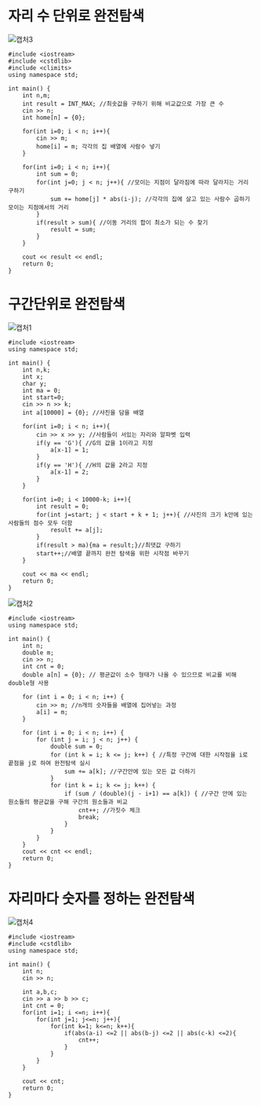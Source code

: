 # 자리 수 단위로 완전탐색

![캡처3](https://github.com/locksia/codetree/assets/51018392/b0d869b4-fdcc-4a66-bf59-0a4d05bb20a1)
```
#include <iostream>
#include <cstdlib>
#include <climits>
using namespace std;

int main() {
    int n,m;
    int result = INT_MAX; //최솟값을 구하기 위해 비교값으로 가장 큰 수
    cin >> n;
    int home[n] = {0};

    for(int i=0; i < n; i++){
        cin >> m;
        home[i] = m; 각각의 집 배열에 사람수 넣기
    }

    for(int i=0; i < n; i++){
        int sum = 0;
        for(int j=0; j < n; j++){ //모이는 지점이 달라짐에 따라 달라지는 거리 구하기
            sum += home[j] * abs(i-j); //각각의 집에 살고 있는 사람수 곱하기 모이는 지점에서의 거리
        }
        if(result > sum){ //이동 거리의 합이 최소가 되는 수 찾기
            result = sum;
        }
    }

    cout << result << endl;
    return 0;
}
```

# 구간단위로 완전탐색

![캡처1](https://github.com/locksia/codetree/assets/51018392/bf0a60fb-4005-4911-bd06-8f87b5ae52dc)
```
#include <iostream>
using namespace std;

int main() {
    int n,k;
    int x;
    char y;
    int ma = 0;
    int start=0;
    cin >> n >> k;
    int a[10000] = {0}; //사진을 담을 배열

    for(int i=0; i < n; i++){
        cin >> x >> y; //사람들이 서있는 자리와 알파벳 입력
        if(y == 'G'){ //G의 값을 1이라고 지정
            a[x-1] = 1;
        }
        if(y == 'H'){ //H의 값을 2라고 지정
            a[x-1] = 2;
        }
    }

    for(int i=0; i < 10000-k; i++){
        int result = 0;
        for(int j=start; j < start + k + 1; j++){ //사진의 크기 k안에 있는 사람들의 점수 모두 더함
            result += a[j];
        }
        if(result > ma){ma = result;}//최댓값 구하기
        start++;//배열 끝까지 완전 탐색을 위한 시작점 바꾸기
    }

    cout << ma << endl;
    return 0;
}
```

![캡처2](https://github.com/locksia/codetree/assets/51018392/b0149ade-fd23-4b1d-b653-d7353816f2b6)
```
#include <iostream>
using namespace std;

int main() {
    int n;
    double m;
    cin >> n;
    int cnt = 0;
    double a[n] = {0}; // 평균값이 소수 형태가 나올 수 있으므로 비교를 비해 double형 사용

    for (int i = 0; i < n; i++) {
        cin >> m; //n개의 숫자들을 배열에 집어넣는 과정
        a[i] = m;
    }

    for (int i = 0; i < n; i++) {
        for (int j = i; j < n; j++) {
            double sum = 0;
            for (int k = i; k <= j; k++) { //특정 구간에 대한 시작점을 i로 끝점을 j로 하여 완전탐색 실시
                sum += a[k]; //구간안에 있는 모든 값 더하기
            }
            for (int k = i; k <= j; k++) {
                if (sum / (double)(j - i+1) == a[k]) { //구간 안에 있는 원소들의 평균값을 구해 구간의 원소들과 비교
                    cnt++; //가짓수 체크
                    break;
                }
            }
        }
    }
    cout << cnt << endl;
    return 0;
}
```

# 자리마다 숫자를 정하는 완전탐색

![캡처4](https://github.com/locksia/codetree/assets/51018392/28652b9f-891d-49dd-b8a2-8cfb10e0ab90)
```
#include <iostream>
#include <cstdlib>
using namespace std;

int main() {
    int n;
    cin >> n;

    int a,b,c;
    cin >> a >> b >> c;
    int cnt = 0;
    for(int i=1; i <=n; i++){
        for(int j=1; j<=n; j++){
            for(int k=1; k<=n; k++){
                if(abs(a-i) <=2 || abs(b-j) <=2 || abs(c-k) <=2){
                    cnt++;
                }
            }
        }
    }

    cout << cnt;
    return 0;
}
```
